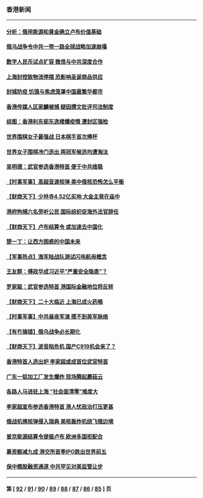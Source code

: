### 香港新闻
---
#### [分析：俄用能源和黄金确立卢布价值基础](../../pages/ncid1349362/n13709630.md) 
#### [俄乌战争令中共一带一路全球战略加速崩塌](../../pages/ncid1349362/n13709600.md) 
#### [数字人民币试点扩容 微信与中共深度合作](../../pages/ncid1349362/n13709567.md) 
#### [上海封控致物流停摆 恐影响圣诞商品供应](../../pages/ncid1349362/n13709443.md) 
#### [封城防疫 饥饿与焦虑笼罩中国最繁华都市](../../pages/ncid1349362/n13709427.md) 
#### [香港传媒人区家麟被捕 疑因撰文批评司法制度](../../pages/ncid1349362/n13709361.md) 
#### [组图：香港利东邨东逸楼爆疫情 遭封区强检](../../pages/ncid1349362/n13709032.md) 
#### [世界围棋女子最强战  日本棋手首次捧杯](../../pages/ncid1349362/n13709345.md) 
#### [世界女子围棋冷门迭出  两冠军候选均遭淘汰](../../pages/ncid1349362/n13709330.md) 
#### [吴明德：武官参选香港特首 便于中共维稳](../../pages/ncid1349362/n13709073.md) 
#### [【时事军事】高超音速核弹 美中俄核恐怖怎么平衡](../../pages/ncid1349362/n13707414.md) 
#### [【财商天下】少林寺4.52亿买地 大金主竟在庙中](../../pages/ncid1349362/n13707350.md) 
#### [港府拘捕六名旁听公民 国际组织促海外法官辞任](../../pages/ncid1349362/n13707054.md) 
#### [【财商天下】卢布结算令 或加速去中国化](../../pages/ncid1349362/n13705212.md) 
#### [楚一丁：让西方困惑的中国未来](../../pages/ncid1349362/n13695518.md) 
#### [【军事热点】海军陆战队测试闪电航母概念](../../pages/ncid1349362/n13702703.md) 
#### [王友群：傅政华成习近平“严重安全隐患”？](../../pages/ncid1349362/n13702581.md) 
#### [罗家聪：武官参选特首 港国际金融地位将反转](../../pages/ncid1349362/n13703501.md) 
#### [【财商天下】二十大临近 上海已成火药桶](../../pages/ncid1349362/n13702659.md) 
#### [【时事军事】中共昼夜军演 摸不到美军脉络](../../pages/ncid1349362/n13700402.md) 
#### [【有冇搞错】俄乌战争必长期化](../../pages/ncid1349362/n13700356.md) 
#### [【财商天下】波音陷危机 国产C919机会来了？](../../pages/ncid1349362/n13700383.md) 
#### [香港特首人选出炉 李家超或成首位武官特首](../../pages/ncid1349362/n13700296.md) 
#### [广东一铝加工厂发生爆炸 现场腾起蘑菇云](../../pages/ncid1349362/n13700185.md) 
#### [各路人马进驻上海 “社会面清零”难度大](../../pages/ncid1349362/n13700145.md) 
#### [李家超宣布参选香港特首 港人忧政治打压更甚](../../pages/ncid1349362/n13700032.md) 
#### [俄战机携核弹侵入瑞典 美核轰炸机绕飞俄边境](../../pages/ncid1349362/n13700087.md) 
#### [普京能源结算令提振卢布 欧洲多国拒配合](../../pages/ncid1349362/n13700046.md) 
#### [募资额减九成 港交所首季IPO跌出世界前五](../../pages/ncid1349362/n13699964.md) 
#### [保中概股融资通道 中共罕见对美监管让步](../../pages/ncid1349362/n13698457.md) 

---
#### 第 [ [92](./92.md) / [91](./91.md) / [90](./90.md) / [89](./89.md) / [88](./88.md) / [87](./87.md) / [86](./86.md) / [85](./85.md) ] 页
